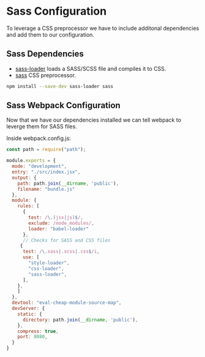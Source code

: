 # Sass Configuration
To leverage a CSS preprocessor we have to include additonal dependencies and add them to our configuration.

## Sass Dependencies

- [sass-loader](https://www.npmjs.com/package/sass-loader) loads a SASS/SCSS file and compiles it to CSS.
- [sass](https://www.npmjs.com/package/sass) CSS preprocessor.

```bash
npm install --save-dev sass-loader sass
```

## Sass Webpack Configuration
Now that we have our dependencies installed we can tell webpack to leverge them for SASS files.

Inside webpack.config.js:
```js
const path = require("path");

module.exports = {
  mode: "development",
  entry: "./src/index.jsx",
  output: {
    path: path.join(__dirname, 'public'),
    filename: "bundle.js"
  },
  module: {
    rules: [
      {
        test: /\.(jsx|js)$/,
        exclude: /node_modules/,
        loader: "babel-loader"
      },
      // Checks for SASS and CSS files
     {
      test: /\.sass|.scss|.css$/i,
      use: [
        "style-loader",
        "css-loader",
        "sass-loader",
      ],
    },
    ]
  },
  devtool: "eval-cheap-module-source-map",
  devServer: {
    static: {
      directory: path.join(__dirname, 'public'),
    },
    compress: true,
    port: 8080,
  }
}
```